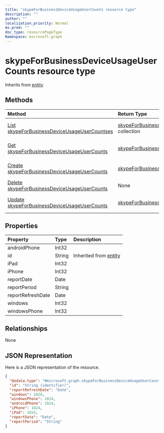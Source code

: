 ```yaml
---
title: "skypeForBusinessDeviceUsageUserCounts resource type"
description: ""
author: ""
localization_priority: Normal
ms.prod: ""
doc_type: resourcePageType
Namespace: microsoft.graph
---
```



# skypeForBusinessDeviceUsageUserCounts resource type




Inherits from [entity](../resources/entity.md)

## Methods
|Method|Return Type|Description|
|:---|:---|:---|
|[List skypeForBusinessDeviceUsageUserCountses](../api/skypeforbusinessdeviceusageusercounts-list.md)|[skypeForBusinessDeviceUsageUserCounts](../resources/skypeForBusinessDeviceUsageUserCounts.md) collection|List properties and relationships of the [skypeForBusinessDeviceUsageUserCounts](../resources/skypeforbusinessdeviceusageusercounts.md) objects.|
|[Get skypeForBusinessDeviceUsageUserCounts](../api/skypeforbusinessdeviceusageusercounts-get.md)|[skypeForBusinessDeviceUsageUserCounts](../resources/skypeForBusinessDeviceUsageUserCounts.md)|Read properties and relationships of the [skypeForBusinessDeviceUsageUserCounts](../resources/skypeforbusinessdeviceusageusercounts.md) object.|
|[Create skypeForBusinessDeviceUsageUserCounts](../api/skypeforbusinessdeviceusageusercounts-create.md)|[skypeForBusinessDeviceUsageUserCounts](../resources/skypeForBusinessDeviceUsageUserCounts.md)|Create a new [skypeForBusinessDeviceUsageUserCounts](../resources/skypeforbusinessdeviceusageusercounts.md) object.|
|[Delete skypeForBusinessDeviceUsageUserCounts](../api/skypeforbusinessdeviceusageusercounts-delete.md)|None|Deletes a [skypeForBusinessDeviceUsageUserCounts](../resources/skypeforbusinessdeviceusageusercounts.md).|
|[Update skypeForBusinessDeviceUsageUserCounts](../api/skypeforbusinessdeviceusageusercounts-update.md)|[skypeForBusinessDeviceUsageUserCounts](../resources/skypeForBusinessDeviceUsageUserCounts.md)|Update the properties of a [skypeForBusinessDeviceUsageUserCounts](../resources/skypeforbusinessdeviceusageusercounts.md) object.|

## Properties
|Property|Type|Description|
|:---|:---|:---|
|androidPhone|Int32||
|id|String| Inherited from [entity](../resources/entity.md)|
|iPad|Int32||
|iPhone|Int32||
|reportDate|Date||
|reportPeriod|String||
|reportRefreshDate|Date||
|windows|Int32||
|windowsPhone|Int32||

## Relationships
None

## JSON Representation
Here is a JSON representation of the resource.
<!-- {
  "blockType": "resource",
  "keyProperty": "id",
  "@odata.type": "microsoft.graph.skypeForBusinessDeviceUsageUserCounts",
  "baseType": "microsoft.graph.entity",
  "openType": false
}
-->
``` json
{
  "@odata.type": "#microsoft.graph.skypeForBusinessDeviceUsageUserCounts",
  "id": "String (identifier)",
  "reportRefreshDate": "Date",
  "windows": 1024,
  "windowsPhone": 1024,
  "androidPhone": 1024,
  "iPhone": 1024,
  "iPad": 1024,
  "reportDate": "Date",
  "reportPeriod": "String"
}
```

